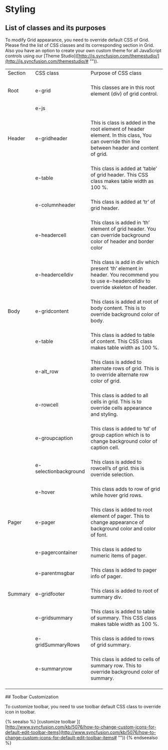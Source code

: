 # Styling

## List of classes and its purposes

To modify Grid appearance, you need to override default CSS of Grid. Please find the list of CSS classes and its corresponding section in Grid. Also you have an option to create your own custom theme for all JavaScript controls using our [Theme Studio]([http://js.syncfusion.com/themestudio/](http://js.syncfusion.com/themestudio/# "")).

<table>
<tr>
<td>
Section<br/><br/></td><td>
CSS class<br/><br/></td><td>
Purpose of CSS class<br/><br/></td></tr>
<tr>
<td>
Root <br/><br/></td><td>
e-grid <br/><br/></td><td>
This classes are in this root element (div) of grid control. <br/><br/></td></tr>
<tr>
<td>
<br/><br/></td><td>
e-js<br/><br/></td><td>
<br/><br/></td></tr>
<tr>
<td>
Header<br/><br/></td><td>
e-gridheader<br/><br/></td><td>
This is class is added in the root element of header element. In this class, You can override thin line between header and content of grid.<br/><br/></td></tr>
<tr>
<td>
<br/><br/></td><td>
e-table<br/><br/></td><td>
This class is added at ‘table’ of grid header. This CSS class makes table width as 100 %.<br/><br/></td></tr>
<tr>
<td>
<br/><br/></td><td>
e-columnheader<br/><br/></td><td>
This class is added at ‘tr’ of grid header. <br/><br/></td></tr>
<tr>
<td>
<br/><br/></td><td>
e-headercell<br/><br/></td><td>
This class is added in ‘th’ element of grid header. You can override background color of header and border color<br/><br/></td></tr>
<tr>
<td>
<br/><br/></td><td>
e-headercelldiv<br/><br/></td><td>
This class is add in div which present ‘th’ element in header. You recommend you to use e-headercelldiv to override skeleton of header.<br/><br/></td></tr>
<tr>
<td>
Body<br/><br/></td><td>
e-gridcontent<br/><br/></td><td>
This class is added at root of body content. This is to override background color of body.<br/><br/></td></tr>
<tr>
<td>
<br/><br/></td><td>
e-table<br/><br/></td><td>
This class is added to table of content. This CSS class makes table width as 100 %.<br/><br/></td></tr>
<tr>
<td>
<br/><br/></td><td>
e-alt_row<br/><br/></td><td>
This class is added to alternate rows of grid. This is to override alternate row color of grid.<br/><br/></td></tr>
<tr>
<td>
<br/><br/></td><td>
e-rowcell<br/><br/></td><td>
This class is added to all cells in grid. This is to override cells appearance and styling.<br/><br/></td></tr>
<tr>
<td>
<br/><br/></td><td>
e-groupcaption<br/><br/></td><td>
This class is added to ‘td’ of group caption which is to change background color of caption cell.<br/><br/></td></tr>
<tr>
<td>
<br/><br/></td><td>
e-selectionbackground<br/><br/></td><td>
This class is added to rowcell’s of grid. this is override selection.<br/><br/></td></tr>
<tr>
<td>
<br/><br/></td><td>
e-hover <br/><br/></td><td>
This class adds to row of grid while hover grid rows.<br/><br/></td></tr>
<tr>
<td>
Pager<br/><br/></td><td>
e-pager<br/><br/></td><td>
This class is added to root element of pager. This to change appearance of background color and color of font.<br/><br/></td></tr>
<tr>
<td>
<br/><br/></td><td>
e-pagercontainer<br/><br/></td><td>
This class is added to numeric items of pager.<br/><br/></td></tr>
<tr>
<td>
<br/><br/></td><td>
e-parentmsgbar<br/><br/></td><td>
This class is added to pager info of pager.<br/><br/></td></tr>
<tr>
<td>
Summary<br/><br/></td><td>
e-gridfooter<br/><br/></td><td>
This class is added to root of summary div.<br/><br/></td></tr>
<tr>
<td>
<br/><br/></td><td>
e-gridsummary<br/><br/></td><td>
This class is added to table of summary. This CSS class makes table width as 100 %.<br/><br/></td></tr>
<tr>
<td>
<br/><br/></td><td>
e-gridSummaryRows<br/><br/></td><td>
This class is added to rows of grid summary. <br/><br/></td></tr>
<tr>
<td>
<br/><br/></td><td>
e-summaryrow<br/><br/></td><td>
This class is added to cells of summary row. This to override background color of summary.<br/><br/></td></tr>
</table>
## Toolbar Customization

To customize toolbar, you need to use toolbar default CSS class to override icon in toolbar. 

{% seealso %} [customize toolbar ]( [http://www.syncfusion.com/kb/5076/how-to-change-custom-icons-for-default-edit-toolbar-items](http://www.syncfusion.com/kb/5076/how-to-change-custom-icons-for-default-edit-toolbar-items# "")) {% endseealso %}

